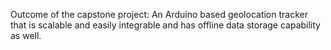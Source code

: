 Outcome of the capstone project: An Arduino based geolocation tracker that is scalable and easily integrable and has offline data storage capability as well.

